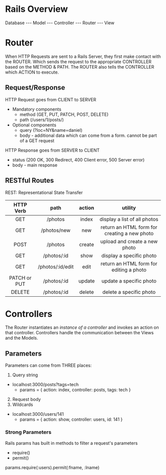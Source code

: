 # Rails Overview

Database --- Model --- Controller --- Router --- View

# Router

When HTTP Requests are sent to a Rails Server, they first make contact with the 
ROUTER. Which sends the request to the appropriate CONTROLLER based on the METHOD
& PATH. The ROUTER also tells the CONTROLLER which ACTION to execute. 

## Request/Response

HTTP Request goes from CLIENT to SERVER
* Mandatory components
  * method (GET, PUT, PATCH, POST, DELETE)
  * path (/users/1/posts/)
* Optional components
  * query (?loc=NY&name=daniel)
  * body - additional data which can come from a form. cannot be part of a GET request

HTTP Response goes from SERVER to CLIENT
* status (200 OK, 300 Redirect, 400 Client error, 500 Server error)
* body - main response

## RESTful Routes

REST: Representational State Transfer

|   HTTP Verb  |       path       | action |                    utility                   |
|:------------:|:----------------:|:------:|:--------------------------------------------:|
|      GET     |      /photos     |  index |         display a list of all photos         |
|      GET     |    /photos/new   |   new  | return an HTML form for creating a new photo |
|     POST     |      /photos     | create |         upload and create a new photo        |
|      GET     |    /photos/:id   |  show  |           display a specific photo           |
|      GET     | /photos/:id/edit |  edit  |    return an HTML form for editing a photo   |
| PATCH or PUT |    /photos/:id   | update |            update a specific photo           |
|    DELETE    |    /photos/:id   | delete |            delete a specific photo           |

# Controllers

The Router instantiates an *instance of a controller* and invokes an action on that
controller. Controllers handle the communication between the Views and the Models. 

## Parameters

Parameters can come from THREE places:
1. Query string
  * localhost:3000/posts?tags=tech
    * params = { action: index, controller: posts, tags: tech }
2. Request body
3. Wildcards
  * localhost:3000/users/141
    * params = { action: show, controller: users, id: 141 }

### Strong Parameters

Rails params has built in methods to filter a request's parameters
* require()
* permit()

params.require(:users).permit(:fname, :lname)